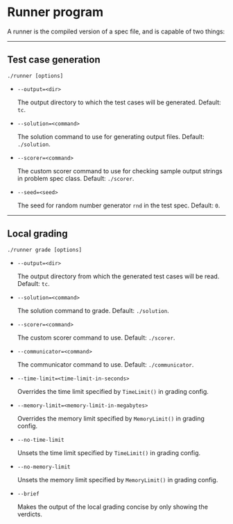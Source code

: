 # Runner program

A runner is the compiled version of a spec file, and is capable of two things:

---

## Test case generation

```
./runner [options]
```

- `--output=<dir>`

    The output directory to which the test cases will be generated. Default: `tc`.

- `--solution=<command>`

    The solution command to use for generating output files. Default: `./solution`.

- `--scorer=<command>`

    The custom scorer command to use for checking sample output strings in problem spec class. Default: `./scorer`.

- `--seed=<seed>`

    The seed for random number generator `rnd` in the test spec. Default: `0`.

---

## Local grading

```
./runner grade [options]
```

- `--output=<dir>`

    The output directory from which the generated test cases will be read. Default: `tc`.

- `--solution=<command>`

    The solution command to grade. Default: `./solution`.

- `--scorer=<command>`

    The custom scorer command to use. Default: `./scorer`.

- `--communicator=<command>`

    The communicator command to use. Default: `./communicator`.

- `--time-limit=<time-limit-in-seconds>`

    Overrides the time limit specified by `TimeLimit()` in grading config.

- `--memory-limit=<memory-limit-in-megabytes>`

    Overrides the memory limit specified by `MemoryLimit()` in grading config.

- `--no-time-limit`

    Unsets the time limit specified by `TimeLimit()` in grading config.

- `--no-memory-limit`

    Unsets the memory limit specified by `MemoryLimit()` in grading config.

- `--brief`

    Makes the output of the local grading concise by only showing the verdicts.
